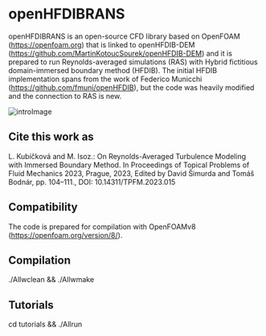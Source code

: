 # openHFDIBRANS
openHFDIBRANS is an open-source CFD library based on OpenFOAM (https://openfoam.org) that is linked to openHFDIB-DEM (https://github.com/MartinKotoucSourek/openHFDIB-DEM) and it is prepared to run Reynolds-averaged simulations (RAS) with Hybrid fictitious domain-immersed boundary method (HFDIB). The initial HFDIB implementation spans from the work of Federico Municchi (https://github.com/fmuni/openHFDIB), but the code was heavily modified and the connection to RAS is new.

![introImage](https://user-images.githubusercontent.com/114754867/223365550-765b8994-b5b6-45f7-8797-ac02a854197c.png)

## Cite this work as
L. Kubíčková and M. Isoz.: On Reynolds-Averaged Turbulence Modeling with Immersed Boundary Method. In Proceedings of Topical Problems of Fluid Mechanics 2023, Prague, 2023, Edited by David Šimurda and Tomáš Bodnár, pp. 104–111., DOI: 10.14311/TPFM.2023.015

## Compatibility
The code is prepared for compilation with OpenFOAMv8 (https://openfoam.org/version/8/).

## Compilation
./Allwclean && ./Allwmake

## Tutorials
cd tutorials && ./Allrun

